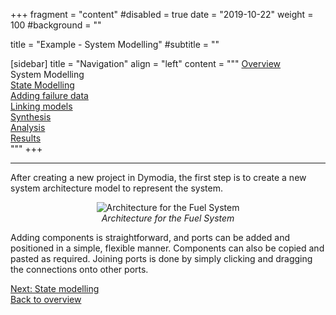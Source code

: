 +++
fragment = "content"
#disabled = true
date = "2019-10-22"
weight = 100
#background = ""

title = "Example - System Modelling"
#subtitle = ""

[sidebar]
	title = "Navigation"
	align = "left"
	content = """
[Overview](/example1)<br>
System Modelling<br>
[State Modelling](/example3)<br>
[Adding failure data](/example4)<br>
[Linking models](/example5)<br>
[Synthesis](/example6)<br>
[Analysis](/example7)<br>
[Results](/example8)<br>
"""
+++

---  

After creating a new project in Dymodia, the first step is to create a new system architecture model to represent the system. 

<p align="center">
	<img src="/images/example_architecture.PNG" alt="Architecture for the Fuel System"/>
	<br>
	<i>Architecture for the Fuel System</i>
</p>

Adding components is straightforward, and ports can be added and positioned in a simple, flexible manner. Components can also be copied and pasted as required. Joining ports is done by simply clicking and dragging the connections onto other ports.

[Next: State modelling](/example3)
<br>
[Back to overview](/dymodia)
